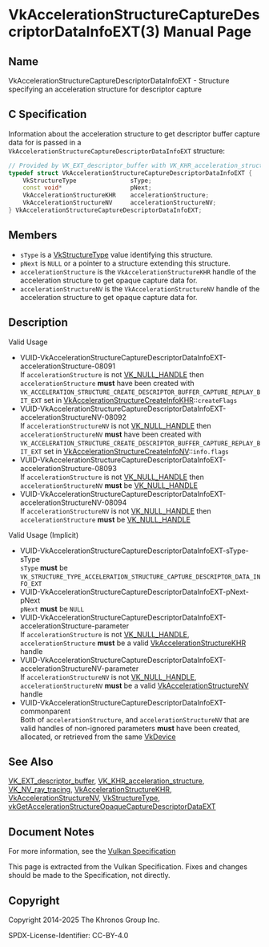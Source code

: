 # VkAccelerationStructureCaptureDescriptorDataInfoEXT(3) Manual Page

## Name

VkAccelerationStructureCaptureDescriptorDataInfoEXT - Structure specifying an acceleration structure for descriptor capture



## [](#_c_specification)C Specification

Information about the acceleration structure to get descriptor buffer capture data for is passed in a `VkAccelerationStructureCaptureDescriptorDataInfoEXT` structure:

```c++
// Provided by VK_EXT_descriptor_buffer with VK_KHR_acceleration_structure or VK_NV_ray_tracing
typedef struct VkAccelerationStructureCaptureDescriptorDataInfoEXT {
    VkStructureType               sType;
    const void*                   pNext;
    VkAccelerationStructureKHR    accelerationStructure;
    VkAccelerationStructureNV     accelerationStructureNV;
} VkAccelerationStructureCaptureDescriptorDataInfoEXT;
```

## [](#_members)Members

- `sType` is a [VkStructureType](https://registry.khronos.org/vulkan/specs/latest/man/html/VkStructureType.html) value identifying this structure.
- `pNext` is `NULL` or a pointer to a structure extending this structure.
- `accelerationStructure` is the `VkAccelerationStructureKHR` handle of the acceleration structure to get opaque capture data for.
- `accelerationStructureNV` is the `VkAccelerationStructureNV` handle of the acceleration structure to get opaque capture data for.

## [](#_description)Description

Valid Usage

- [](#VUID-VkAccelerationStructureCaptureDescriptorDataInfoEXT-accelerationStructure-08091)VUID-VkAccelerationStructureCaptureDescriptorDataInfoEXT-accelerationStructure-08091  
  If `accelerationStructure` is not [VK\_NULL\_HANDLE](https://registry.khronos.org/vulkan/specs/latest/man/html/VK_NULL_HANDLE.html) then `accelerationStructure` **must** have been created with `VK_ACCELERATION_STRUCTURE_CREATE_DESCRIPTOR_BUFFER_CAPTURE_REPLAY_BIT_EXT` set in [VkAccelerationStructureCreateInfoKHR](https://registry.khronos.org/vulkan/specs/latest/man/html/VkAccelerationStructureCreateInfoKHR.html)::`createFlags`
- [](#VUID-VkAccelerationStructureCaptureDescriptorDataInfoEXT-accelerationStructureNV-08092)VUID-VkAccelerationStructureCaptureDescriptorDataInfoEXT-accelerationStructureNV-08092  
  If `accelerationStructureNV` is not [VK\_NULL\_HANDLE](https://registry.khronos.org/vulkan/specs/latest/man/html/VK_NULL_HANDLE.html) then `accelerationStructureNV` **must** have been created with `VK_ACCELERATION_STRUCTURE_CREATE_DESCRIPTOR_BUFFER_CAPTURE_REPLAY_BIT_EXT` set in [VkAccelerationStructureCreateInfoNV](https://registry.khronos.org/vulkan/specs/latest/man/html/VkAccelerationStructureCreateInfoNV.html)::`info.flags`
- [](#VUID-VkAccelerationStructureCaptureDescriptorDataInfoEXT-accelerationStructure-08093)VUID-VkAccelerationStructureCaptureDescriptorDataInfoEXT-accelerationStructure-08093  
  If `accelerationStructure` is not [VK\_NULL\_HANDLE](https://registry.khronos.org/vulkan/specs/latest/man/html/VK_NULL_HANDLE.html) then `accelerationStructureNV` **must** be [VK\_NULL\_HANDLE](https://registry.khronos.org/vulkan/specs/latest/man/html/VK_NULL_HANDLE.html)
- [](#VUID-VkAccelerationStructureCaptureDescriptorDataInfoEXT-accelerationStructureNV-08094)VUID-VkAccelerationStructureCaptureDescriptorDataInfoEXT-accelerationStructureNV-08094  
  If `accelerationStructureNV` is not [VK\_NULL\_HANDLE](https://registry.khronos.org/vulkan/specs/latest/man/html/VK_NULL_HANDLE.html) then `accelerationStructure` **must** be [VK\_NULL\_HANDLE](https://registry.khronos.org/vulkan/specs/latest/man/html/VK_NULL_HANDLE.html)

Valid Usage (Implicit)

- [](#VUID-VkAccelerationStructureCaptureDescriptorDataInfoEXT-sType-sType)VUID-VkAccelerationStructureCaptureDescriptorDataInfoEXT-sType-sType  
  `sType` **must** be `VK_STRUCTURE_TYPE_ACCELERATION_STRUCTURE_CAPTURE_DESCRIPTOR_DATA_INFO_EXT`
- [](#VUID-VkAccelerationStructureCaptureDescriptorDataInfoEXT-pNext-pNext)VUID-VkAccelerationStructureCaptureDescriptorDataInfoEXT-pNext-pNext  
  `pNext` **must** be `NULL`
- [](#VUID-VkAccelerationStructureCaptureDescriptorDataInfoEXT-accelerationStructure-parameter)VUID-VkAccelerationStructureCaptureDescriptorDataInfoEXT-accelerationStructure-parameter  
  If `accelerationStructure` is not [VK\_NULL\_HANDLE](https://registry.khronos.org/vulkan/specs/latest/man/html/VK_NULL_HANDLE.html), `accelerationStructure` **must** be a valid [VkAccelerationStructureKHR](https://registry.khronos.org/vulkan/specs/latest/man/html/VkAccelerationStructureKHR.html) handle
- [](#VUID-VkAccelerationStructureCaptureDescriptorDataInfoEXT-accelerationStructureNV-parameter)VUID-VkAccelerationStructureCaptureDescriptorDataInfoEXT-accelerationStructureNV-parameter  
  If `accelerationStructureNV` is not [VK\_NULL\_HANDLE](https://registry.khronos.org/vulkan/specs/latest/man/html/VK_NULL_HANDLE.html), `accelerationStructureNV` **must** be a valid [VkAccelerationStructureNV](https://registry.khronos.org/vulkan/specs/latest/man/html/VkAccelerationStructureNV.html) handle
- [](#VUID-VkAccelerationStructureCaptureDescriptorDataInfoEXT-commonparent)VUID-VkAccelerationStructureCaptureDescriptorDataInfoEXT-commonparent  
  Both of `accelerationStructure`, and `accelerationStructureNV` that are valid handles of non-ignored parameters **must** have been created, allocated, or retrieved from the same [VkDevice](https://registry.khronos.org/vulkan/specs/latest/man/html/VkDevice.html)

## [](#_see_also)See Also

[VK\_EXT\_descriptor\_buffer](https://registry.khronos.org/vulkan/specs/latest/man/html/VK_EXT_descriptor_buffer.html), [VK\_KHR\_acceleration\_structure](https://registry.khronos.org/vulkan/specs/latest/man/html/VK_KHR_acceleration_structure.html), [VK\_NV\_ray\_tracing](https://registry.khronos.org/vulkan/specs/latest/man/html/VK_NV_ray_tracing.html), [VkAccelerationStructureKHR](https://registry.khronos.org/vulkan/specs/latest/man/html/VkAccelerationStructureKHR.html), [VkAccelerationStructureNV](https://registry.khronos.org/vulkan/specs/latest/man/html/VkAccelerationStructureNV.html), [VkStructureType](https://registry.khronos.org/vulkan/specs/latest/man/html/VkStructureType.html), [vkGetAccelerationStructureOpaqueCaptureDescriptorDataEXT](https://registry.khronos.org/vulkan/specs/latest/man/html/vkGetAccelerationStructureOpaqueCaptureDescriptorDataEXT.html)

## [](#_document_notes)Document Notes

For more information, see the [Vulkan Specification](https://registry.khronos.org/vulkan/specs/latest/html/vkspec.html#VkAccelerationStructureCaptureDescriptorDataInfoEXT)

This page is extracted from the Vulkan Specification. Fixes and changes should be made to the Specification, not directly.

## [](#_copyright)Copyright

Copyright 2014-2025 The Khronos Group Inc.

SPDX-License-Identifier: CC-BY-4.0